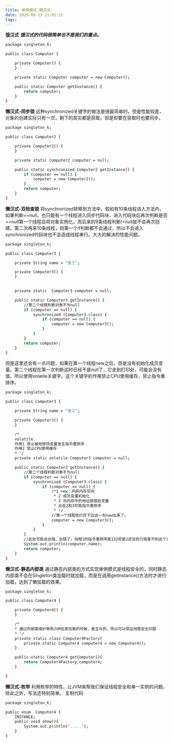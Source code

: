 ```yaml
---
title: 单例模式-懒汉式
date: 2020-08-13 21:01:11
tags:
---
```

**饿汉式**
***饿汉式的代码很简单也不是我们的重点。***
```bash
package singleton_k;

public class Computer {

    private Computer() {
    }

    private static Computer computer = new Computer();

    public static Computer getInstance() {
        return computer;
    }
}
```

**懒汉式-同步锁**
这种synchronized关键字的做法是很最简单的，但是性能较差，对象的创建实际只有一次，剩下的其实都是获取，但是却要在获取时也要同步。
```bash
package singleton_k;

public class Computer2 {

    private Computer2() {
    }

    private static Computer2 computer = null;

    public static synchronized Computer2 getInstance() {
        if (computer == null) {
            computer = new Computer2();
        }
        return computer;
    }
}
```
**懒汉式-双检查锁**
将synchronized转移到方法中，假如有10条线程进入方法内，如果判断==null，也只能有一个线程进入同步代码块，进入代码块后再次判断是否==null第一个线程会将对象实例化。而后来的9条线程判断!=null就不会再次创建。第二次再来10条线程，则第一个if判断都不会通过，所以不会进入synchronized代码块也不会造成线程串行。大大的解决的性能问题。
```bash
package singleton_k;

public class Computer3 {

    private String name = "张三";

    private Computer3() {
    }

   
    private static  Computer3 computer = null;

    public static Computer3 getInstance() {
        //第二个线程判断对象不为null
        if (computer == null) {
            synchronized (Computer3.class) {
                if (computer == null) {
                    computer = new Computer3();
                }
            }
        }
        return computer;
    }
}
```
但是这里还会有一点问题，如果在第一个线程new之后，但是没有初始化成员变量。第二个线程在第一次判断这时已经不是null了，它走到打印处，可能会没有值。所以使用volatile关键字。这个关键字的作用禁止CPU使用缓存，禁止指令重排序。
```bash
package singleton_k;

public class Computer3 {

    private String name = "张三";

    private Computer3() {
    }

    /*
    volatile
    作用1 禁止被他修饰变量发生指令重排序
    作用2 禁止CPU使用缓存
    * */
    private static volatile Computer3 computer = null;

    public static Computer3 getInstance() {
        //第二个线程判断对象不为null
        if (computer == null) {
            synchronized (Computer3.class) {
                if (computer == null) {
                    /*1 new：开辟内存空间
                     * 2 成员变量初始化
                     * 3 将内存中的地址赋值给变量
                     * 此处2和3可能指令重排序
                     * */
                    //第一个线程执行完下边这一句new出来了。
                    computer = new Computer3();
                }
            }
        }
        //此处可能会出错，出错了。线程1的指令重排序是132但是2还没执行就拿不到这个变量的值了
        System.out.println(computer.name);
        return computer;
    }
}
```

**懒汉式-静态内部类**
通过静态内部类的方式实现单例模式是线程安全的，同时静态内部类不会在Singleton类加载时就加载，而是在调用getInstance()方法时才进行加载，达到了懒加载的效果。
```bash
package singleton_k;

public class Computer4 {

    private Computer4() {
    }

    /*
    * 通过内部类维护单例JVM在类加载的时候，是互斥的，所以可以保证线程安全问题
    * */
    private static class Computer4Factory{
        private static Computer4 computer4 = new Computer4();
    }

    public static Computer4 getComputer(){
        return Computer4Factory.computer4;
    }

}
```
**懒汉式-枚举**
利用枚举的特性，让JVM来帮我们保证线程安全和单一实例的问题。除此之外，写法还特别简单。
复制代码
```bash
package singleton_k;

public enum  Computer4 {
    INSTANCE;
    public void show(){
        System.out.println(".....");
    }
}
```